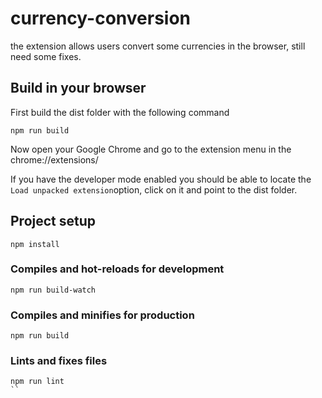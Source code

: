 # currency-conversion
the extension allows users convert some currencies in the browser, still need some fixes.

## Build in your browser

First build the dist folder with the following command
```
npm run build
```

Now open your Google Chrome and go to the extension menu in the chrome://extensions/

If you have the developer mode enabled you should be able to locate the `Load unpacked extension`option, click on it and point to the dist folder.



## Project setup
```
npm install
```

### Compiles and hot-reloads for development
```
npm run build-watch
```

### Compiles and minifies for production
```
npm run build
```

### Lints and fixes files
```
npm run lint
``
